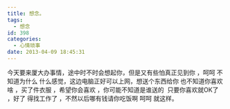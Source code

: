 ```yaml
---
title: 想念。
tags:
  - 想念
id: 398
categories:
  - 心情琐事
date: 2013-04-09 18:45:31
---
```


今天要来厦大办事情，途中时不时会想起你，但是又有些怕真正见到你 ，呵呵 不知道为什么 什么感觉，这边电脑正好可以上网，想送个东西给你 也不知道你喜欢啥 ，买了件衣服 ，希望你会喜欢 ，你可能不知道是谁送的  只要你喜欢就OK了 ，好了 得找工作了 ，不然以后哪有钱请你吃饭啊 呵呵 就这样。